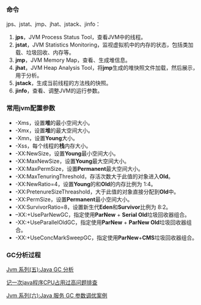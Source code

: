 ### 命令

jps、jstat、jmp、jhat、jstack、jinfo：

1. **jps**，JVM Process Status Tool，查看JVM中的线程。
2. **jstat**，JVM Statistics Monitoring，监视虚拟机中的内存的状态，包括类加载、垃圾回收、内存等。
3. **jmp**，JVM Memory Map，查看、生成堆信息。
4. **jhat**，JVM Heap Analysis Tool，将**jmp**生成的堆快照文件加载，然后展示，用于分析。
5. **jstack**，生成当前线程的方法栈的快照。
6. **jinfo**，查看、调整JVM的运行参数。



### 常用jvm配置参数

- -Xms，设置**堆**的最小空间大小。
- -Xmx，设置**堆**的最大空间大小。
- -Xmn，设置**Young**大小。
- -Xss，每个线程的**栈**内存大小。
- -XX:NewSize，设置**Young**最小空间大小。
- -XX:MaxNewSize，设置**Young**最大空间大小。
- -XX:MaxPermSize，设置**Permanent**最大空间大小。
- -XX:MaxTenuringThreshold，存活次数大于此值的对象进入**Old**。
- -XX:NewRatio=4，设置**Young**的和**Old**的内存比例为 1:4。
- -XX:PretenureSizeThreashold，大于此值的对象直接分配到**Old**中。
- -XX:PermSize，设置**Permanent**最小空间大小。
- -XX:SurvivorRatio=8，设置新生代**Eden**和**Survivor**比例为 8:2。
- –XX:+UseParNewGC，指定使用**ParNew** + **Serial Old**垃圾回收器组合。
- -XX:+UseParallelOldGC，指定使用**ParNew** + **ParNew Old**垃圾回收器组合。
- -XX:+UseConcMarkSweepGC，指定使用**ParNew**+**CMS**垃圾回收器组合。



### GC分析过程

[Jvm 系列(五):Java GC 分析](http://www.ityouknow.com/jvm/2017/09/18/GC-Analysis.html)

[记一次java程序CPU占用过高问题排查](https://blog.csdn.net/puhaiyang/article/details/78663942)

[Jvm 系列(六):Java 服务 GC 参数调优案例](http://www.ityouknow.com/jvm/2017/09/19/GC-tuning.html)

